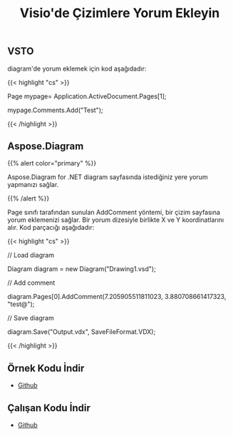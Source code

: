 ﻿---
title: Visio'de Çizimlere Yorum Ekleyin
type: docs
weight: 40
url: /tr/net/add-comments-to-drawings-in-visio/
---
## **VSTO**
diagram'de yorum eklemek için kod aşağıdadır:

{{< highlight "cs" >}}

  Page mypage= Application.ActiveDocument.Pages[1];

 mypage.Comments.Add("Test");

{{< /highlight >}}
## **Aspose.Diagram**
{{% alert color="primary" %}} 

Aspose.Diagram for .NET diagram sayfasında istediğiniz yere yorum yapmanızı sağlar.

{{% /alert %}} 

Page sınıfı tarafından sunulan AddComment yöntemi, bir çizim sayfasına yorum eklemenizi sağlar. Bir yorum dizesiyle birlikte X ve Y koordinatlarını alır. Kod parçacığı aşağıdadır:

{{< highlight "cs" >}}

  // Load diagram

 Diagram diagram = new Diagram("Drawing1.vsd");

 // Add comment

 diagram.Pages[0].AddComment(7.205905511811023, 3.880708661417323, "test@");

 // Save diagram

 diagram.Save("Output.vdx", SaveFileFormat.VDX);

{{< /highlight >}}
## **Örnek Kodu İndir**
- [Github](https://github.com/aspose-diagram/Aspose.Diagram-for-.NET/releases/tag/AsposeDiagramVsVSTOv1.1)
## **Çalışan Kodu İndir**
- [Github](https://github.com/aspose-diagram/Aspose.Diagram-for-.NET/tree/master/Plugins/Aspose.Diagram%20Vs%20VSTO%20Visio/Code%20Comparison%20of%20Common%20Features/Add%20Comment)
